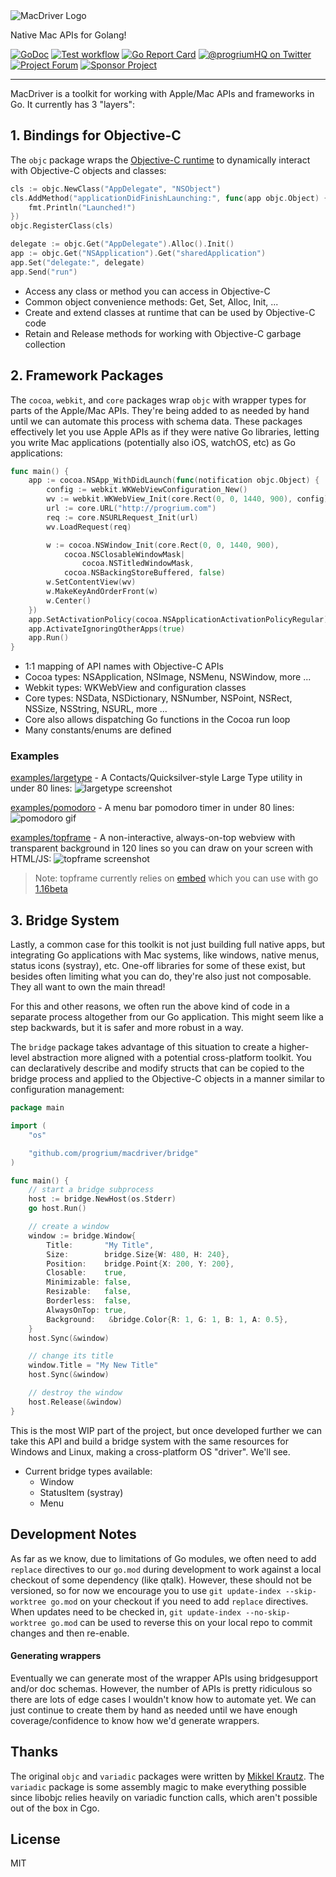 <img src="https://github.com/progrium/macdriver/raw/main/macdriver.gif" alt="MacDriver Logo">

Native Mac APIs for Golang!

[![GoDoc](https://godoc.org/github.com/progrium/macdriver?status.svg)](https://godoc.org/github.com/progrium/macdriver)
<a href="https://github.com/progrium/macdriver/actions?workflow=test"><img alt="Test workflow" src="https://img.shields.io/github/workflow/status/progrium/macdriver/Test?label=test&logo=github&style=flat-square"></a>
[![Go Report Card](https://goreportcard.com/badge/github.com/progrium/macdriver)](https://goreportcard.com/report/github.com/progrium/macdriver)
<a href="https://twitter.com/progriumHQ" title="@progriumHQ on Twitter"><img src="https://img.shields.io/badge/twitter-@progriumHQ-55acee.svg" alt="@progriumHQ on Twitter"></a>
<a href="https://github.com/progrium/macdriver/discussions" title="Project Forum"><img src="https://img.shields.io/badge/community-forum-ff69b4.svg" alt="Project Forum"></a>
<a href="https://github.com/sponsors/progrium" title="Sponsor Project"><img src="https://img.shields.io/static/v1?label=sponsor&message=%E2%9D%A4&logo=GitHub" alt="Sponsor Project" /></a>

------

MacDriver is a toolkit for working with Apple/Mac APIs and frameworks in Go. It currently has 3 "layers":

## 1. Bindings for Objective-C
The `objc` package wraps the [Objective-C runtime](https://developer.apple.com/documentation/objectivec/objective-c_runtime?language=objc) to dynamically interact with Objective-C objects and classes:

```go
cls := objc.NewClass("AppDelegate", "NSObject")
cls.AddMethod("applicationDidFinishLaunching:", func(app objc.Object) {
	fmt.Println("Launched!")
})
objc.RegisterClass(cls)

delegate := objc.Get("AppDelegate").Alloc().Init()
app := objc.Get("NSApplication").Get("sharedApplication")
app.Set("delegate:", delegate)
app.Send("run")
```

* Access any class or method you can access in Objective-C
* Common object convenience methods: Get, Set, Alloc, Init, ...
* Create and extend classes at runtime that can be used by Objective-C code
* Retain and Release methods for working with Objective-C garbage collection

## 2. Framework Packages
The `cocoa`, `webkit`, and `core` packages wrap `objc` with wrapper types for parts of the Apple/Mac APIs. They're being added to as needed by hand until
we can automate this process with schema data. These packages effectively let you use Apple APIs as if they were native Go libraries, letting
you write Mac applications (potentially also iOS, watchOS, etc) as Go applications:

```go
func main() {
	app := cocoa.NSApp_WithDidLaunch(func(notification objc.Object) {
		config := webkit.WKWebViewConfiguration_New()
		wv := webkit.WKWebView_Init(core.Rect(0, 0, 1440, 900), config)
		url := core.URL("http://progrium.com")
		req := core.NSURLRequest_Init(url)
		wv.LoadRequest(req)

		w := cocoa.NSWindow_Init(core.Rect(0, 0, 1440, 900),
			cocoa.NSClosableWindowMask|
				cocoa.NSTitledWindowMask,
			cocoa.NSBackingStoreBuffered, false)
		w.SetContentView(wv)
		w.MakeKeyAndOrderFront(w)
		w.Center()
	})
	app.SetActivationPolicy(cocoa.NSApplicationActivationPolicyRegular)
	app.ActivateIgnoringOtherApps(true)
	app.Run()
}
```

* 1:1 mapping of API names with Objective-C APIs
* Cocoa types: NSApplication, NSImage, NSMenu, NSWindow, more ...
* Webkit types: WKWebView and configuration classes
* Core types: NSData, NSDictionary, NSNumber, NSPoint, NSRect, NSSize, NSString, NSURL, more ...
* Core also allows dispatching Go functions in the Cocoa run loop
* Many constants/enums are defined


### Examples
[examples/largetype](https://github.com/progrium/macdriver/blob/main/examples/largetype/main.go#L1) - A Contacts/Quicksilver-style Large Type utility in under 80 lines:
![largetype screenshot](https://pbs.twimg.com/media/EqaoO2MXIAEJNK2?format=jpg&name=large)

[examples/pomodoro](https://github.com/progrium/macdriver/blob/main/examples/pomodoro/main.go#L1) - A menu bar pomodoro timer in under 80 lines:
![pomodoro gif](https://github.com/progrium/macdriver/blob/main/examples/pomodoro/pomodoro.gif?raw=true)


[examples/topframe](https://github.com/progrium/macdriver/blob/main/examples/_topframe/main.go#L1) - A non-interactive, always-on-top webview with transparent background in 120 lines so you can draw on your
screen with HTML/JS: 
![topframe screenshot](https://pbs.twimg.com/media/EqhYDmlW8AEBC6-?format=jpg&name=large)
> Note: topframe currently relies on [embed](https://github.com/golang/go/issues/41191) which you can use with go [1.16beta](https://golang.org/dl/#unstable)

## 3. Bridge System
Lastly, a common case for this toolkit is not just building full native apps, but integrating Go applications
with Mac systems, like windows, native menus, status icons (systray), etc.
One-off libraries for some of these exist, but besides often limiting what you can do, 
they're also just not composable. They all want to own the main thread!

For this and other reasons, we often run the above kind of code in a separate process altogether from our
Go application. This might seem like a step backwards, but it is safer and more robust in a way. 

The `bridge` package takes advantage of this situation to create a higher-level abstraction more aligned with a potential 
cross-platform toolkit. You can declaratively describe and modify structs that can be copied to the bridge process and applied to the Objective-C
objects in a manner similar to configuration management:

```go
package main 

import (
	"os"

	"github.com/progrium/macdriver/bridge"
)

func main() {
	// start a bridge subprocess
	host := bridge.NewHost(os.Stderr)
	go host.Run()

	// create a window
	window := bridge.Window{
		Title:       "My Title",
		Size:        bridge.Size{W: 480, H: 240},
		Position:    bridge.Point{X: 200, Y: 200},
		Closable:    true,
		Minimizable: false,
		Resizable:   false,
		Borderless:  false,
		AlwaysOnTop: true,
		Background:   &bridge.Color{R: 1, G: 1, B: 1, A: 0.5},
	}
	host.Sync(&window)

	// change its title
	window.Title = "My New Title"
	host.Sync(&window)

	// destroy the window
	host.Release(&window)
}

```
This is the most WIP part of the project, but once developed further we can take this API and build a bridge
system with the same resources for Windows and Linux, making a cross-platform OS "driver". We'll see.

* Current bridge types available:
  * Window
  * StatusItem (systray)
  * Menu

## Development Notes

As far as we know, due to limitations of Go modules, we often need to add `replace` directives to our `go.mod` during development
to work against a local checkout of some dependency (like qtalk). However, these should not be versioned, so for now we encourage
you to use `git update-index --skip-worktree go.mod` on your checkout if you need to add `replace` directives. When updates need to
be checked in, `git update-index --no-skip-worktree go.mod` can be used to reverse this on your local repo to commit changes and then re-enable.

#### Generating wrappers

Eventually we can generate most of the wrapper APIs using bridgesupport and/or doc schemas. However, the number of APIs
is pretty ridiculous so there are lots of edge cases I wouldn't know how to automate yet. We can just continue to create them by hand
as needed until we have enough coverage/confidence to know how we'd generate wrappers.

## Thanks

The original `objc` and `variadic` packages were written by [Mikkel Krautz](https://github.com/mkrautz). The `variadic` package is some assembly magic to make everything possible since libobjc relies heavily on variadic function calls, which aren't possible out of the box in Cgo. 

## License

MIT
